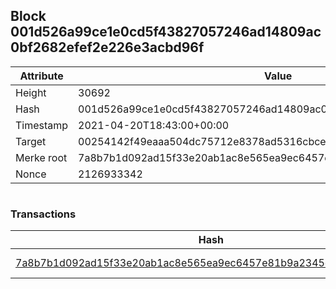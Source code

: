 ## Block 001d526a99ce1e0cd5f43827057246ad14809ac0bf2682efef2e226e3acbd96f

Attribute | Value
--- | ---
Height | 30692
Hash | 001d526a99ce1e0cd5f43827057246ad14809ac0bf2682efef2e226e3acbd96f
Timestamp | 2021-04-20T18:43:00+00:00
Target | 00254142f49eaaa504dc75712e8378ad5316cbcead634704b3734b6271167cc4
Merke root | 7a8b7b1d092ad15f33e20ab1ac8e565ea9ec6457e81b9a2345d0fb0e755defa3
Nonce | 2126933342

```

```

### Transactions

Hash | Amount
--- | ---
[7a8b7b1d092ad15f33e20ab1ac8e565ea9ec6457e81b9a2345d0fb0e755defa3](7a8b7b1d092ad15f33e20ab1ac8e565ea9ec6457e81b9a2345d0fb0e755defa3.md) | 10.00000000 SKEPTI 
